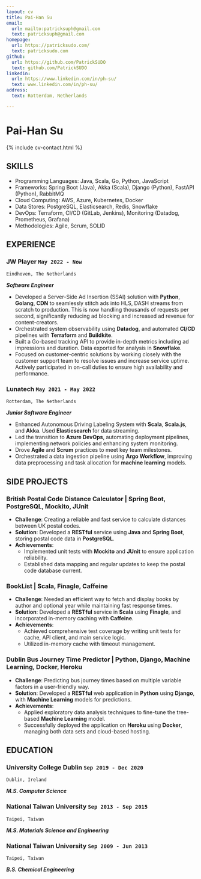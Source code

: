 ```yaml
---
layout: cv
title: Pai-Han Su
email:
  url: mailto:patricksuph@gmail.com
  text: patricksuph@gmail.com
homepage:
  url: https://patricksudo.com/
  text: patricksudo.com
github:
  url: https://github.com/PatrickSUDO
  text: github.com/PatrickSUDO
linkedin:
  url: https://www.linkedin.com/in/ph-su/
  text: www.linkedin.com/in/ph-su/
address:
  text: Rotterdam, Netherlands

---
```


# Pai-Han **Su**

<!--
include contact information from the front matter
Supported arguments:
    - homepage: url, text
    - phone
    - email
-->

{% include cv-contact.html %}


## SKILLS
- Programming Languages: Java, Scala, Go, Python, JavaScript
- Frameworks: Spring Boot (Java), Akka (Scala), Django (Python), FastAPI (Python), RabbitMQ
- Cloud Computing: AWS, Azure, Kubernetes, Docker
- Data Stores: PostgreSQL, Elasticsearch, Redis, Snowflake
- DevOps: Terraform, CI/CD (GitLab, Jenkins), Monitoring (Datadog, Prometheus, Grafana)
- Methodologies: Agile, Scrum, SOLID

## EXPERIENCE

### **JW Player**  `May 2022 - Now`

```
Eindhoven, The Netherlands
```

**_Software Engineer_**
- Developed a Server-Side Ad Insertion (SSAI) solution with **Python**, **Golang**, **CDN** to seamlessly stitch ads into HLS, DASH streams from scratch to production. This is now handling thousands of requests per second, significantly reducing ad blocking and increased ad revenue for content-creators.
- Orchestrated system observability using **Datadog**, and automated **CI/CD** pipelines with **Terraform** and **Buildkite**.
- Built a Go-based tracking API to provide in-depth metrics including ad impressions and duration. Data exported for analysis in **Snowflake**.
- Focused on customer-centric solutions by working closely with the customer support team to resolve issues and increase service uptime. Actively participated in on-call duties to ensure high availability and performance.


### **Lunatech**  `May 2021 - May 2022`

```
Rotterdam, The Netherlands
```

**_Junior Software Engineer_**

- Enhanced Autonomous Driving Labeling System with **Scala**, **Scala.js**, and **Akka**. Used **Elasticsearch** for data streaming.
- Led the transition to **Azure DevOps**, automating deployment pipelines, implementing network policies and enhancing system monitoring.
- Drove **Agile** and **Scrum** practices to meet key team milestones.
- Orchestrated a data ingestion pipeline using **Argo Workflow**, improving data preprocessing and task allocation for **machine learning** models.

## SIDE PROJECTS

### **British Postal Code Distance Calculator** | Spring Boot, PostgreSQL, Mockito, JUnit
- **Challenge**: Creating a reliable and fast service to calculate distances between UK postal codes.
- **Solution**: Developed a **RESTful** service using **Java** and **Spring Boot**, storing postal code data in **PostgreSQL**.
- **Achievements**:
  - Implemented unit tests with **Mockito** and **JUnit** to ensure application reliability.
  - Established data mapping and regular updates to keep the postal code database current.

### **BookList** | Scala, Finagle, Caffeine
- **Challenge**: Needed an efficient way to fetch and display books by author and optional year while maintaining fast response times.
- **Solution**: Developed a **RESTful** service in **Scala** using **Finagle**, and incorporated in-memory caching with **Caffeine**.
- **Achievements**:
  - Achieved comprehensive test coverage by writing unit tests for cache, API client, and main service logic.
  - Utilized in-memory cache with timeout management.
### **Dublin Bus Journey Time Predictor** | Python, Django, Machine Learning, Docker, Heroku
- **Challenge**: Predicting bus journey times based on multiple variable factors in a user-friendly way.
- **Solution**: Developed a **RESTful** web application in **Python** using **Django**, with **Machine Learning** models for predictions.
- **Achievements**:
  - Applied exploratory data analysis techniques to fine-tune the tree-based **Machine Learning** model.
  - Successfully deployed the application on **Heroku** using **Docker**, managing both data sets and cloud-based hosting.

## EDUCATION

### **University College Dublin** `Sep 2019 - Dec 2020`
```
Dublin, Ireland
```
**_M.S. Computer Science_**

### **National Taiwan University**   `Sep 2013 - Sep 2015`
```
Taipei, Taiwan
```
**_M.S. Materials Science and Engineering_**

### **National Taiwan University**   `Sep 2009 - Jun 2013`
```
Taipei, Taiwan
```
**_B.S. Chemical Engineering_**


<!-- ### Footer

Last updated: May 2023 -->

